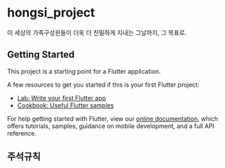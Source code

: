 # hongsi_project

이 세상의 가족구성원들이 더욱 더 친밀하게 지내는 그날까지, 그 목표로.

## Getting Started

This project is a starting point for a Flutter application.

A few resources to get you started if this is your first Flutter project:

- [Lab: Write your first Flutter app](https://flutter.dev/docs/get-started/codelab)
- [Cookbook: Useful Flutter samples](https://flutter.dev/docs/cookbook)

For help getting started with Flutter, view our
[online documentation](https://flutter.dev/docs), which offers tutorials,
samples, guidance on mobile development, and a full API reference.

## 주석규칙 


